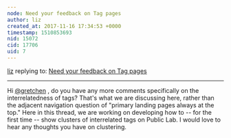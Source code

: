 ```yaml
---
node: Need your feedback on Tag pages
author: liz
created_at: 2017-11-16 17:34:53 +0000
timestamp: 1510853693
nid: 15072
cid: 17706
uid: 7
---
```




[liz](../profile/liz) replying to: [Need your feedback on Tag pages](../notes/tommystyles/10-20-2017/need-your-feedback-on-tag-pages)

----
Hi [@gretchen](/profile/gretchen) , do you have any more comments specifically on the interrelatedness of tags? That's what we are discussing here, rather than the adjacent navigation question of "primary landing pages always at the top." Here in this thread, we are working on developing how to -- for the first time -- show clusters of interrelated tags on Public Lab. I would love to hear any thoughts you have on clustering. 